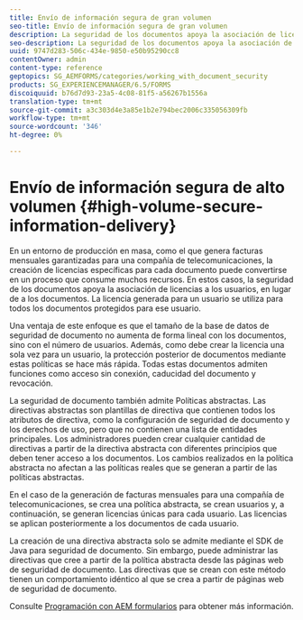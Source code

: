 ```yaml
---
title: Envío de información segura de gran volumen
seo-title: Envío de información segura de gran volumen
description: La seguridad de los documentos apoya la asociación de licencias a los usuarios, en lugar de a los documentos en entornos de producción masiva.
seo-description: La seguridad de los documentos apoya la asociación de licencias a los usuarios, en lugar de a los documentos en entornos de producción masiva.
uuid: 9747d283-506c-434e-9850-e50b95290cc8
contentOwner: admin
content-type: reference
geptopics: SG_AEMFORMS/categories/working_with_document_security
products: SG_EXPERIENCEMANAGER/6.5/FORMS
discoiquuid: b76d7d93-23a5-4c08-81f5-a56267b1556a
translation-type: tm+mt
source-git-commit: a3c303d4e3a85e1b2e794bec2006c335056309fb
workflow-type: tm+mt
source-wordcount: '346'
ht-degree: 0%

---
```



# Envío de información segura de alto volumen {#high-volume-secure-information-delivery}

En un entorno de producción en masa, como el que genera facturas mensuales garantizadas para una compañía de telecomunicaciones, la creación de licencias específicas para cada documento puede convertirse en un proceso que consume muchos recursos. En estos casos, la seguridad de los documentos apoya la asociación de licencias a los usuarios, en lugar de a los documentos. La licencia generada para un usuario se utiliza para todos los documentos protegidos para ese usuario.

Una ventaja de este enfoque es que el tamaño de la base de datos de seguridad de documento no aumenta de forma lineal con los documentos, sino con el número de usuarios. Además, como debe crear la licencia una sola vez para un usuario, la protección posterior de documentos mediante estas políticas se hace más rápida. Todas estas documentos admiten funciones como acceso sin conexión, caducidad del documento y revocación.

La seguridad de documento también admite Políticas abstractas. Las directivas abstractas son plantillas de directiva que contienen todos los atributos de directiva, como la configuración de seguridad de documento y los derechos de uso, pero que no contienen una lista de entidades principales. Los administradores pueden crear cualquier cantidad de directivas a partir de la directiva abstracta con diferentes principios que deben tener acceso a los documentos. Los cambios realizados en la política abstracta no afectan a las políticas reales que se generan a partir de las políticas abstractas.

En el caso de la generación de facturas mensuales para una compañía de telecomunicaciones, se crea una política abstracta, se crean usuarios y, a continuación, se generan licencias únicas para cada usuario. Las licencias se aplican posteriormente a los documentos de cada usuario.

La creación de una directiva abstracta solo se admite mediante el SDK de Java para seguridad de documento. Sin embargo, puede administrar las directivas que cree a partir de la política abstracta desde las páginas web de seguridad de documento. Las directivas que se crean con este método tienen un comportamiento idéntico al que se crea a partir de páginas web de seguridad de documento.

Consulte [Programación con AEM formularios](https://www.adobe.com/go/learn_aemforms_programming_63) para obtener más información.

